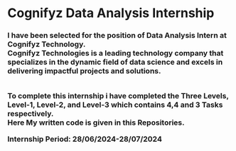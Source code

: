 <h1><b></b>Cognifyz Data Analysis Internship</h1>
<h3>
<p>I have been selected for the position of Data Analysis Intern at Cognifyz Technology. <br>
 Cognifyz Technologies is a leading technology company that specializes in the dynamic field of data science and excels in delivering impactful projects and solutions.</p>
<br> To complete this internship i have completed the Three Levels, Level-1, Level-2, and Level-3 which contains 4,4 and 3 Tasks respectively. 
<br>Here My written code is given in this Repositories.</p>
Internship Period: 28/06/2024-28/07/2024
</h3>
